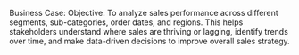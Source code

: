
Business Case:
Objective: To analyze sales performance across different segments, sub-categories, order dates, and regions. This helps stakeholders understand where sales are thriving or lagging, identify trends over time, and make data-driven decisions to improve overall sales strategy.
